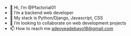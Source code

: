 - 👋 Hi, I’m @Pfactorial01
- 👀 I’m a backend web developer
- 🌱 My stack is Python/Django, Javascript, CSS
- 💞️ I’m looking to collaborate on web development projects
- 📫 How to reach me adeoyeadebayo18@gmail.com

<!---
Pfactorial01/Pfactorial01 is a ✨ special ✨ repository because its `README.md` (this file) appears on your GitHub profile.
You can click the Preview link to take a look at your changes.
--->
